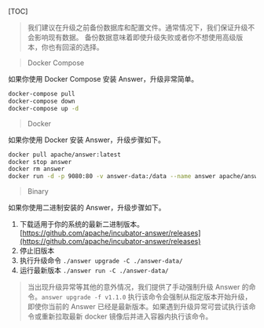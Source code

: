 [TOC]

> 我们建议在升级之前备份数据库和配置文件。通常情况下，我们保证升级不会影响现有数据。 
> 备份数据意味着即使升级失败或者你不想使用高级版本，你也有回滚的选择。

> Docker Compose

如果你使用 Docker Compose 安装 Answer，升级非常简单。

```bash
docker-compose pull
docker-compose down
docker-compose up -d
```

> Docker

如果你使用 Docker 安装 Answer，升级步骤如下。

```bash
docker pull apache/answer:latest
docker stop answer
docker rm answer
docker run -d -p 9080:80 -v answer-data:/data --name answer apache/answer:latest
```

> Binary

  如果你使用二进制安装的 Answer，升级步骤如下。

1. 下载适用于你的系统的最新二进制版本。 [https://github.com/apache/incubator-answer/releases](https://github.com/apache/incubator-answer/releases)
2. 停止旧版本
3. 执行升级命令 `./answer upgrade -C ./answer-data/`
4. 运行最新版本  `./answer run -C ./answer-data/`

> 当出现升级异常等其他的意外情况，我们提供了手动强制升级 Answer 的命令。`answer upgrade -f v1.1.0` 执行该命令会强制从指定版本开始升级，即使你当前的 Answer 已经是最新版本。如果遇到升级异常可尝试执行该命令或重新拉取最新 docker 镜像后并进入容器内执行该命令。
